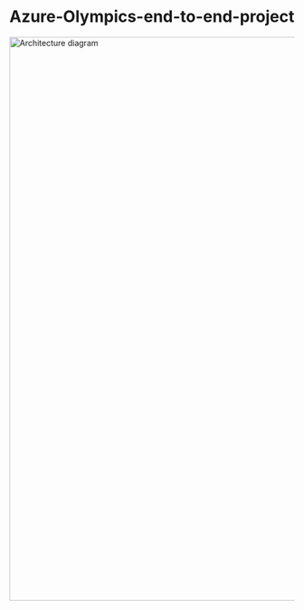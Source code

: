 # Azure-Olympics-end-to-end-project
<img width="995" alt="Architecture diagram" src="https://github.com/Mradul9756/Azure-Olympics-end-to-end-project/assets/63217569/f0d47a65-6df9-43db-b2fe-4690fa05d5ab">
